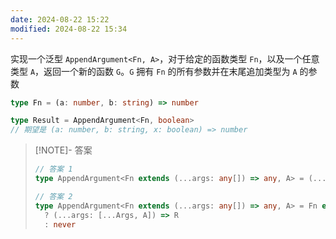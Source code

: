 ```yaml
---
date: 2024-08-22 15:22
modified: 2024-08-22 15:34
---
```


实现一个泛型 `AppendArgument<Fn, A>`，对于给定的函数类型 `Fn`，以及一个任意类型 `A`，返回一个新的函数 `G`。`G` 拥有 `Fn` 的所有参数并在末尾追加类型为 `A` 的参数

```ts
type Fn = (a: number, b: string) => number

type Result = AppendArgument<Fn, boolean> 
// 期望是 (a: number, b: string, x: boolean) => number
```

> [!NOTE]- 答案
> 
> ```ts
> // 答案 1
> type AppendArgument<Fn extends (...args: any[]) => any, A> = (...args: [...Parameters<Fn>, A]) => ReturnType<Fn>
> 
> // 答案 2
> type AppendArgument<Fn extends (...args: any[]) => any, A> = Fn extends (...args: infer Args) => infer R
>   ? (...args: [...Args, A]) => R
>   : never
> ```
